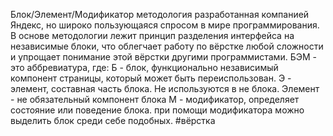 Блок/Элемент/Модификатор
методология разработанная компанией Яндекс, но широко пользующаяся спросом в мире программирования.
В основе методологии лежит принцип разделения интерфейса на независимые блоки, что облегчает работу по вёрстке любой сложности и упрощает понимание этой вёрстки другими программистами.
БЭМ - это аббревиатура, где:
Б - блок, функционально независимый компонент страницы, который может быть переиспользован. 
Э - элемент, составная часть блока. Не используются в не блока. Элемент - не обязательный компонент блока
M - модификатор, определяет состояние или поведение блока. при помощи модификатора можно выделить блок среди себе подобных.
#вёрстка